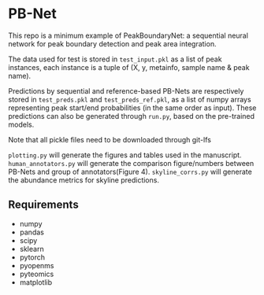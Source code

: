 # PB-Net
This repo is a minimum example of PeakBoundaryNet: a sequential neural network for peak boundary detection and peak area integration. 

The data used for test is stored in `test_input.pkl` as a list of peak instances, each instance is a tuple of (X, y, metainfo, sample name & peak name).

Predictions by sequential and reference-based PB-Nets are respectively stored in `test_preds.pkl` and `test_preds_ref.pkl`, as a list of numpy arrays representing peak start/end probabilities (in the same order as input). These predictions can also be generated through `run.py`, based on the pre-trained models.

Note that all pickle files need to be downloaded through git-lfs

`plotting.py` will generate the figures and tables used in the manuscript. `human_annotators.py` will generate the comparison figure/numbers between PB-Nets and group of annotators(Figure 4). `skyline_corrs.py` will generate the abundance metrics for skyline predictions.

## Requirements
* numpy
* pandas
* scipy
* sklearn
* pytorch
* pyopenms
* pyteomics
* matplotlib
